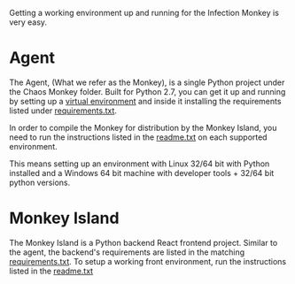Getting a working environment up and running for the Infection Monkey is very easy.


# Agent 
The Agent, (What we refer as the Monkey), is a single Python project under the Chaos Monkey folder. Built for Python 2.7, you can get it up and running by setting up a [virtual environment](http://docs.python-guide.org/en/latest/dev/virtualenvs/) and inside it installing the requirements listed under [requirements.txt](https://github.com/guardicore/monkey/blob/master/chaos_monkey/requirements.txt).

In order to compile the Monkey for distribution by the Monkey Island, you need to run the instructions listed in the [readme.txt](https://github.com/guardicore/monkey/blob/master/chaos_monkey/readme.txt) on each supported environment. 

This means setting up an environment with Linux 32/64 bit with Python installed and a Windows 64 bit machine with developer tools + 32/64 bit python versions.

# Monkey Island
The Monkey Island is a Python backend React frontend project. Similar to the agent, the backend's requirements are listed in the matching [requirements.txt](https://github.com/guardicore/monkey/blob/master/monkey_island/requirements.txt).
To setup a working front environment, run the instructions listed in the [readme.txt](https://github.com/guardicore/monkey/blob/master/monkey_island/readme.txt)